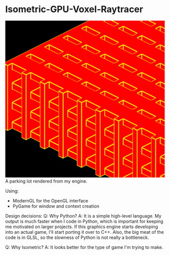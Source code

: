 # Isometric-GPU-Voxel-Raytracer
![cool parking lot](cool_parking_lot.png)
A parking lot rendered from my engine.

Using:
- ModernGL for the OpenGL interface
- PyGame for window and context creation

Design decisions:
Q: Why Python?
A: It is a simple high-level language. My output is much faster when I code in Python, which is important for keeping me motivated on larger projects. If this graphics engine starts developing into an actual game, I'll start porting it over to C++.
Also, the big meat of the code is in GLSL, so the slowness of Python is not really a bottleneck.

Q: Why Isometric?
A: It looks better for the type of game I'm trying to make.